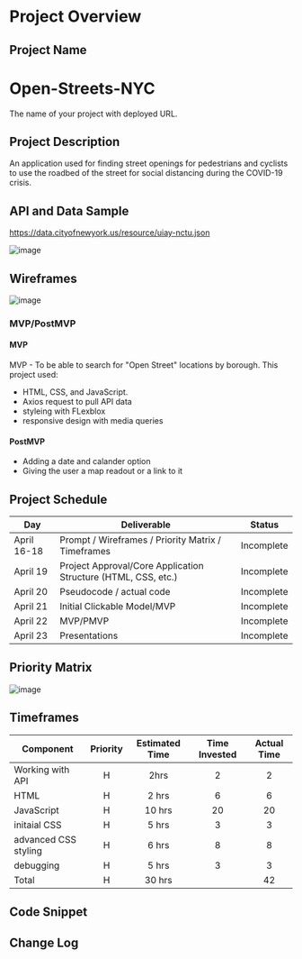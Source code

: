 # Project Overview


## Project Name

# Open-Streets-NYC

The name of your project with deployed URL.

## Project Description

An application used for finding street openings for pedestrians and cyclists to use the roadbed of the street for social distancing during the COVID-19 crisis.

## API and Data Sample

https://data.cityofnewyork.us/resource/uiay-nctu.json

![image](https://user-images.githubusercontent.com/46007121/115155156-9a342780-a04c-11eb-8677-9b0e74bea4d8.png)


## Wireframes

![image](https://user-images.githubusercontent.com/46007121/115155509-4296bb80-a04e-11eb-9211-3f999801fb43.png)

### MVP/PostMVP

#### MVP 

MVP - To be able to search for "Open Street" locations by borough. This project used:
  - HTML, CSS, and JavaScript.
  - Axios request to pull API data
  - styleing with FLexblox
  - responsive design with media queries


#### PostMVP  

- Adding a date and calander option 
- Giving the user a map readout or a link to it

## Project Schedule

|  Day | Deliverable | Status
|---|---| ---|
|April 16-18| Prompt / Wireframes / Priority Matrix / Timeframes | Incomplete
|April 19| Project Approval/Core Application Structure (HTML, CSS, etc.) | Incomplete
|April 20| Pseudocode / actual code | Incomplete
|April 21| Initial Clickable Model/MVP  | Incomplete
|April 22| MVP/PMVP | Incomplete
|April 23| Presentations | Incomplete

## Priority Matrix

![image](https://user-images.githubusercontent.com/46007121/115160689-96fa6500-a067-11eb-8798-e508e2742e0c.png)

## Timeframes



| Component | Priority | Estimated Time | Time Invested | Actual Time |
| --- | :---: |  :---: | :---: | :---: |
| Working with API | H | 2hrs| 2 |  2
| HTML | H | 2 hrs| 6 |  6
| JavaScript | H | 10 hrs| 20 |  20
| initaial CSS | H | 5 hrs| 3 |  3
| advanced CSS styling | H | 6 hrs| 8 | 8 
| debugging | H | 5 hrs| 3 | 3
| Total | H | 30 hrs|  |  42

## Code Snippet





## Change Log

